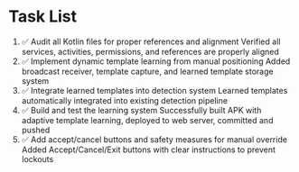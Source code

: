 # Task List

1. ✅ Audit all Kotlin files for proper references and alignment
Verified all services, activities, permissions, and references are properly aligned
2. ✅ Implement dynamic template learning from manual positioning
Added broadcast receiver, template capture, and learned template storage system
3. ✅ Integrate learned templates into detection system
Learned templates automatically integrated into existing detection pipeline
4. ✅ Build and test the learning system
Successfully built APK with adaptive template learning, deployed to web server, committed and pushed
5. ✅ Add accept/cancel buttons and safety measures for manual override
Added Accept/Cancel/Exit buttons with clear instructions to prevent lockouts

